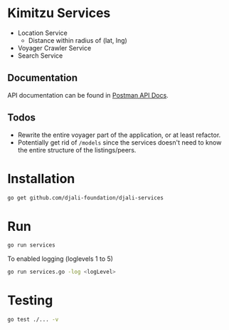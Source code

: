 # Kimitzu Services
* Location Service
  * Distance within radius of (lat, lng)
* Voyager Crawler Service
* Search Service

## Documentation
API documentation can be found in [Postman API Docs](https://documenter.getpostman.com/view/7522385/SVtN5CZU?version=latest).

## Todos
* Rewrite the entire voyager part of the application, or at least refactor.
* Potentially get rid of `/models` since the services doesn't need to know the entire structure of the listings/peers.

# Installation
```bash
go get github.com/djali-foundation/djali-services
```

# Run
```bash
go run services
```

To enabled logging (loglevels 1 to 5)
```bash
go run services.go -log <logLevel>
```


# Testing
```bash
go test ./... -v
```

